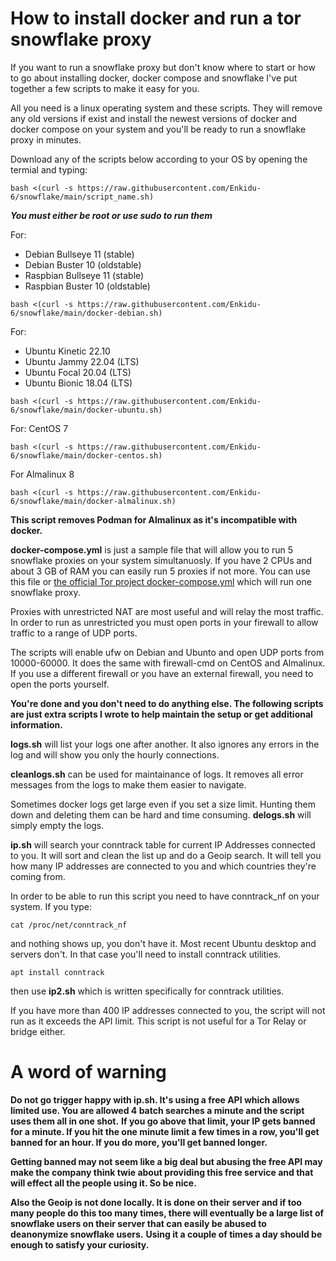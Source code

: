 # How to install docker and run a tor snowflake proxy
If you want to run a snowflake proxy but don't know where to start or how to go about installing docker, docker compose and snowflake I've put together a few scripts to make it easy for you.

All you need is a linux operating system and these scripts. They will remove any old versions if exist and install the newest versions of docker and docker compose on your system and you'll be ready to run a snowflake proxy in minutes. 

Download any of the scripts below according to your OS by opening the termial and typing:
```
bash <(curl -s https://raw.githubusercontent.com/Enkidu-6/snowflake/main/script_name.sh)
```

***You must either be root or use sudo to run them***

For:
- Debian Bullseye 11 (stable)
- Debian Buster 10 (oldstable)
- Raspbian Bullseye 11 (stable)
- Raspbian Buster 10 (oldstable)

```
bash <(curl -s https://raw.githubusercontent.com/Enkidu-6/snowflake/main/docker-debian.sh)
```

For:
- Ubuntu Kinetic 22.10
- Ubuntu Jammy 22.04 (LTS)
- Ubuntu Focal 20.04 (LTS)
- Ubuntu Bionic 18.04 (LTS)

```
bash <(curl -s https://raw.githubusercontent.com/Enkidu-6/snowflake/main/docker-ubuntu.sh)
```

For:
CentOS 7

```
bash <(curl -s https://raw.githubusercontent.com/Enkidu-6/snowflake/main/docker-centos.sh)
```

For Almalinux 8

```
bash <(curl -s https://raw.githubusercontent.com/Enkidu-6/snowflake/main/docker-almalinux.sh)
```

**This script removes Podman for Almalinux as it's incompatible with docker.**

**docker-compose.yml** is just a sample file that will allow you to run 5 snowflake proxies on your system simultanuosly. If you have 2 CPUs and about 3 GB of RAM you can easily run 5 proxies if not more. You can use this file or [the official Tor project docker-compose.yml](https://gitlab.torproject.org/tpo/anti-censorship/docker-snowflake-proxy/raw/main/docker-compose.yml) which will run one snowflake proxy.


Proxies with unrestricted NAT are most useful and will relay the most traffic. In order to run as unrestricted you must open ports in your firewall to allow traffic to a range of UDP ports. 

The scripts will enable ufw on Debian and Ubunto and open UDP ports from 10000-60000. It does the same with firewall-cmd on CentOS and Almalinux. If you use a different firewall or you have an external firewall, you need to open the ports yourself.

**You're done and you don't need to do anything else. The following scripts are just extra scripts I wrote to help maintain the setup or get additional information.**

**logs.sh** will list your logs one after another. It also ignores any errors in the log and will show you only the hourly connections.

**cleanlogs.sh** can be used for maintainance of logs. It removes all error messages from the logs to make them easier to navigate.

Sometimes docker logs get large even if you set a size limit. Hunting them down and deleting them can be hard and time consuming. **delogs.sh** will simply empty the logs.


**ip.sh** will search your conntrack table for current IP Addresses connected to you. It will sort and clean the list up and do a Geoip search. It will tell you how many IP addresses are connected to you and which countries they're coming from.

In order to be able to run this script you need to have conntrack_nf on your system. If you type:

```
cat /proc/net/conntrack_nf
```
and nothing shows up, you don't have it. Most recent Ubuntu desktop and servers don't. In that case you'll need to install conntrack utilities.
```
apt install conntrack
```
then use **ip2.sh** which is written specifically for conntrack utilities.

If you have more than 400 IP addresses connected to you, the script will not run as it exceeds the API limit. This script is not useful for a Tor Relay or bridge either.

# A word of warning

**Do not go trigger happy with ip.sh. It's using a free API which allows limited use. You are allowed 4 batch searches a minute and the script uses them all in one shot.**
**If you go above that limit, your IP gets banned for a minute. If you hit the one minute limit a few times in a row, you'll get banned for an hour. If you do more, you'll get banned longer.**

**Getting banned may not seem like a big deal but abusing the free API may make the company think twie about providing this free service and that will effect all the people using it. So be nice.**

**Also the Geoip is not done locally. It is done on their server and if too many people do this too many times, there will eventually be a large list of snowflake users on their server that can easily be abused to deanonymize snowflake users.**
**Using it a couple of times a day should be enough to satisfy your curiosity.**
